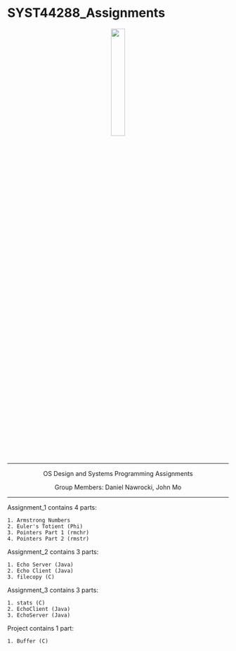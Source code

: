 
# SYST44288_Assignments
<p align="center">
<img src="https://i.imgur.com/3hlvjON.png" width="25%" height="25%">
<hr>
<p align="center">
OS Design and  Systems Programming Assignments
<p align="center">
Group Members: Daniel Nawrocki, John Mo
<br>
<hr>

Assignment_1 contains 4 parts:

	1. Armstrong Numbers
	2. Euler's Totient (Phi)
	3. Pointers Part 1 (rmchr)
	4. Pointers Part 2 (rmstr)

Assignment_2 contains 3 parts:

	1. Echo Server (Java)
	2. Echo Client (Java)
	3. filecopy (C)

Assignment_3 contains 3 parts:

	1. stats (C)
	2. EchoClient (Java)
	3. EchoServer (Java)

Project contains 1 part:

	1. Buffer (C)
